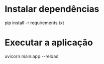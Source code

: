 # Instalar dependências
pip install -r requirements.txt

# Executar a aplicação
uvicorn main:app --reload